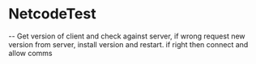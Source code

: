 # NetcodeTest

--
Get version of client and check against server, if wrong request new version from server, install version and restart.
if right then connect and allow comms
